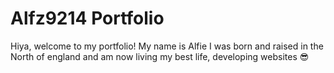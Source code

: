# Alfz9214 Portfolio 
Hiya, welcome to my portfolio! My name is Alfie I was born and raised in the North of england and am now living my best life, developing websites 😎
